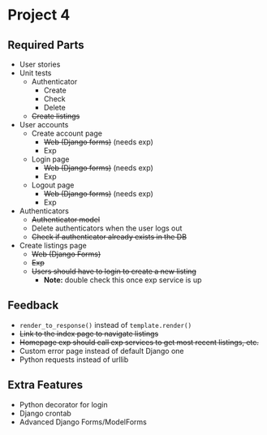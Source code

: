 # Project 4

## Required Parts
- User stories
- Unit tests
	- Authenticator
		- Create
		- Check
		- Delete
	- ~~Create listings~~
- User accounts
	- Create account page
		- ~~Web (Django forms)~~ (needs exp)
		- Exp
	- Login page
		- ~~Web (Django forms)~~ (needs exp)
		- Exp
	- Logout page
		- ~~Web (Django forms)~~ (needs exp)
		- Exp
- Authenticators
	- ~~Authenticator model~~
	- Delete authenticators when the user logs out
	- ~~Check if authenticator already exists in the DB~~
- Create listings page
	- ~~Web (Django Forms)~~
	- ~~Exp~~
	- ~~Users should have to login to create a new listing~~
		- **Note:** double check this once exp service is up


## Feedback
- `render_to_response()` instead of `template.render()`
- ~~Link to the index page to navigate listings~~
- ~~Homepage exp should call exp services to get most recent listings, etc.~~
- Custom error page instead of default Django one
- Python requests instead of urllib


## Extra Features
- Python decorator for login
- Django crontab
- Advanced Django Forms/ModelForms

